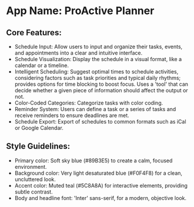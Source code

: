 # **App Name**: ProActive Planner

## Core Features:

- Schedule Input: Allow users to input and organize their tasks, events, and appointments into a clear and intuitive interface.
- Schedule Visualization: Display the schedule in a visual format, like a calendar or a timeline.
- Intelligent Scheduling: Suggest optimal times to schedule activities, considering factors such as task priorities and typical daily rhythms; provides options for time blocking to boost focus. Uses a 'tool' that can decide whether a given piece of information should affect the output or not.
- Color-Coded Categories: Categorize tasks with color coding.
- Reminder System: Users can define a task or a series of tasks and receive reminders to ensure deadlines are met.
- Schedule Export: Export of schedules to common formats such as iCal or Google Calendar.

## Style Guidelines:

- Primary color: Soft sky blue (#89B3E5) to create a calm, focused environment.
- Background color: Very light desaturated blue (#F0F4F8) for a clean, uncluttered look.
- Accent color: Muted teal (#5C8A8A) for interactive elements, providing subtle contrast.
- Body and headline font: 'Inter' sans-serif, for a modern, objective look.